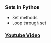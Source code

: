 ### Sets in Python

* Set methods
* Loop through set

### [Youtube Video](https://youtu.be/hDZvQvMIKmA)
